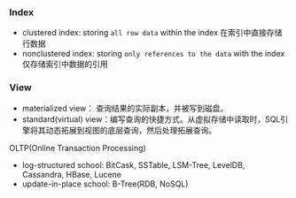 ### Index

* clustered index: storing `all row data` within the index 在索引中直接存储行数据
* nonclustered index: storing `only references to the data` with the index 仅存储索引中数据的引用

### View

* materialized view： 查询结果的实际副本，并被写到磁盘。
* standard(virtual) view：编写查询的快捷方式。从虚拟存储中读取时，SQL引擎将其动态拓展到视图的底层查询，然后处理拓展查询。

OLTP(Online Transaction Processing)

* log-structured school: BitCask, SSTable, LSM-Tree, LevelDB, Cassandra, HBase, Lucene
* update-in-place school: B-Tree(RDB, NoSQL)